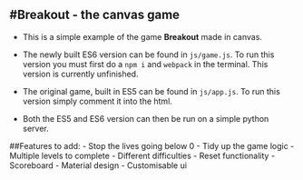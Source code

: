 #Breakout - the canvas game
---

- This is a simple example of the game **Breakout** made in canvas.

- The newly built ES6 version can be found in `js/game.js`. To run this version you must first do a `npm i` and `webpack` in the terminal. This version is currently unfinished.

- The original game, built in ES5 can be found in `js/app.js`. To run this version simply comment it into the html.

- Both the ES5 and ES6 version can then be run on a simple python server.

##Features to add:
	- Stop the lives going below 0
	- Tidy up the game logic
	- Multiple levels to complete
	- Different difficulties
	- Reset functionality
	- Scoreboard
	- Material design
	- Customisable ui